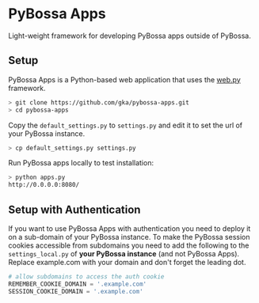 # PyBossa Apps

Light-weight framework for developing PyBossa apps outside of PyBossa.


## Setup

PyBossa Apps is a Python-based web application that uses the [web.py](http://webpy.org) framework.

```sh
> git clone https://github.com/gka/pybossa-apps.git
> cd pybossa-apps
```

Copy the ``default_settings.py`` to ``settings.py`` and edit it to set the url of your PyBossa instance.

```sh
> cp default_settings.py settings.py
```

Run PyBossa apps locally to test installation:

```sh
> python apps.py
http://0.0.0.0:8080/
```

## Setup with Authentication

If you want to use PyBossa Apps with authentication you need to deploy it on a sub-domain of your PyBossa instance. To make the PyBossa session cookies accessible from subdomains you need to add the following to the ``settings_local.py`` of **your PyBossa instance** (and not PyBossa Apps). Replace example.com with your domain and don't forget the leading dot.

```Python
# allow subdomains to access the auth cookie
REMEMBER_COOKIE_DOMAIN = '.example.com'
SESSION_COOKIE_DOMAIN = '.example.com'
```
